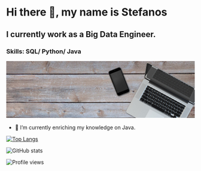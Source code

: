 # Hi there 👋, my name is Stefanos
## I currently work as a Big Data Engineer.
### Skills: SQL/ Python/ Java

![](https://github.com/stenikolaou/stenikolaou/blob/main/images/banner.png)


- 🌱 I’m currently enriching my knowledge on Java. 



[![Top Langs](https://github-readme-stats.vercel.app/api/top-langs/?username=stenikolaou)](https://github.com/anuraghazra/github-readme-stats)

![GitHub stats](https://github-readme-stats.vercel.app/api?username=stenikolaou&show_icons=true)  

![Profile views](https://gpvc.arturio.dev/stenikolaou)  
<!---
stenikolaou/stenikolaou is a ✨ special ✨ repository because its `README.md` (this file) appears on your GitHub profile.
You can click the Preview link to take a look at your changes.
--->
